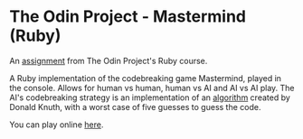 # The Odin Project - Mastermind (Ruby)

An <a href="https://www.theodinproject.com/courses/ruby-programming/lessons/mastermind">assignment</a> from The Odin Project's Ruby course.

A Ruby implementation of the codebreaking game Mastermind, played in the console. Allows for human vs human, human vs AI and AI vs AI play. The AI's codebreaking strategy is an implementation of an <a href="https://en.wikipedia.org/wiki/Mastermind_(board_game)#Worst_case:_Five-guess_algorithm">algorithm</a> created by Donald Knuth, with a worst case of five guesses to guess the code.

You can play online <a href="https://repl.it/@ChrisKamp/mastermind-rb">here</a>.
